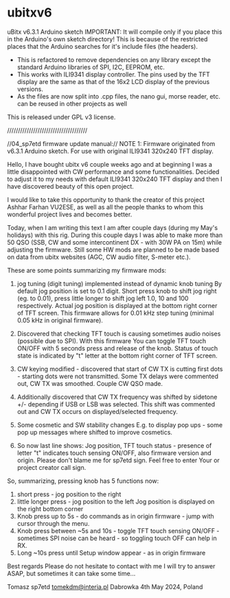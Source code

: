 # ubitxv6
uBitx v6.3.1 Arduino sketch
IMPORTANT: It will compile only if you place this in the Arduino's own sketch directory! This is because of the restricted places that the Arduino searches for it's include files (the headers).

- This is refactored to remove dependencies on any library except the standard Arduino libraries of SPI, I2C, EEPROM, etc.
- This works with ILI9341 display controller. The pins used by the TFT display are the same as that of the 16x2 LCD display of the previous versions.
- As the files are now split into .cpp files, the nano gui, morse reader, etc. can be reused in other projects as well

This is released under GPL v3 license.


/////////////////////////////////////

//04_sp7etd firmware update manual://
NOTE 1:
Firmware originated from v6.3.1 Arduino sketch.
For use with original ILI9341 320x240 TFT display.

Hello,
I have bought ubitx v6 couple weeks ago and at beginning I was a little disappointed with CW performance and some functionalities.
Decided to adjust it to my needs with default ILI9341 320x240 TFT display and then I have discovered beauty of this open project.

I would like to take this opportunity to thank the creator of this project Ashhar Farhan VU2ESE,
as well as all the people thanks to whom this wonderful project lives and becomes better.

Today, when I am writing this text I am after couple days (during my May's holidays) with this rig. 
During this couple days I was able to make more than 50 QSO (SSB, CW and some intercontinent DX - with 30W PA on 15m)
while adjusting the firmware.
Still some HW mods are planned to be made based on data from ubitx websites (AGC, CW audio filter, S-meter etc.).

These are some points summarizing my firmware mods:

1. jog tuning (digit tuning) implemented instead of dynamic knob tuning
By default jog position is set to 0.1 digit. Short press knob to shift jog right (eg. to 0.01),
press little longer to shift jog left 1.0, 10 and 100 respectively.
Actual jog position is displayed at the bottom right corner of TFT screen.
This firmware allows for 0.01 kHz step tuning (minimal 0.05 kHz in original firmware).

2. Discovered that checking TFT touch is causing sometimes audio noises (possible due to SPI).
With this firmware You can toggle TFT touch ON/OFF with 5 seconds press and release of the knob.
Status of touch state is indicated by "t" letter at the bottom right corner of TFT screen.

3. CW keying modified - discovered that start of CW TX is cutting first dots - starting dots were not transmitted. 
Some TX delays were commented out, CW TX was smoothed. Couple CW QSO made.

4. Additionally discovered that CW TX frequency was shifted by sidetone +/- depending if USB or LSB was selected.
This shift was commented out and CW TX occurs on displayed/selected frequency.

5. Some cosmetic and SW stability changes
E.g. to display pop ups - some pop up messages where shifted to improve cosmetics.


6. So now last line shows:
Jog position, TFT touch status - presence of letter "t" indicates touch sensing ON/OFF, 
also firmware version and origin. Please don't blame me for sp7etd sign. Feel free to enter Your or project creator call sign.


So, summarizing, pressing knob has 5 functions now:
1. short press - jog position to the right
2. little longer press - jog position to the left
Jog position is displayed on the right bottom corner
3. Knob press up to 5s - do commands as in origin firmware - jump with cursor through the menu.
4. Knob press between ~5s and 10s - toggle TFT touch sensing ON/OFF - sometimes SPI noise can be heard - so toggling touch OFF can help in RX.
5. Long ~10s press until Setup window appear - as in origin firmware

Best regards
Please do not hesitate to contact with me
I will try to answer ASAP, but sometimes it can take some time...

Tomasz
sp7etd
tomekdm@interia.pl
Dabrowka 4th May 2024, Poland
